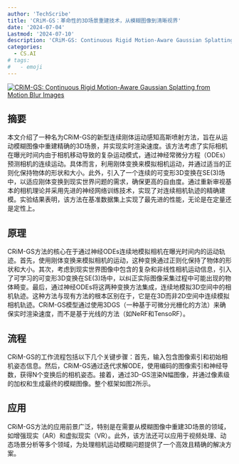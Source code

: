 ```yaml
---
author: 'TechScribe'
title: 'CRiM-GS：革命性的3D场景重建技术，从模糊图像到清晰视界'
date: '2024-07-04'
Lastmod: '2024-07-10'
description: 'CRiM-GS: Continuous Rigid Motion-Aware Gaussian Splatting from Motion Blur Images'
categories:
  - CS.AI
# tags:
#   - emoji
---
```


[![CRiM-GS: Continuous Rigid Motion-Aware Gaussian Splatting from Motion Blur Images](https://arxiv-research-1301205113.cos.ap-guangzhou.myqcloud.com/images/2407.03923v1.pdf_0.jpg)](https://arxiv.org/abs/2407.03923v1)

## 摘要

本文介绍了一种名为CRiM-GS的新型连续刚体运动感知高斯喷射方法，旨在从运动模糊图像中重建精确的3D场景，并实现实时渲染速度。该方法考虑了实际相机在曝光时间内由于相机移动导致的复杂运动模式，通过神经常微分方程（ODEs）预测相机的连续运动。具体而言，利用刚体变换来模拟相机运动，并通过适当的正则化保持物体的形状和大小。此外，引入了一个连续的可变形3D变换在SE(3)场中，以适应刚体变换到现实世界问题的需求，确保更高的自由度。通过重新审视基本的相机理论并采用先进的神经网络训练技术，实现了对连续相机轨迹的精确建模。实验结果表明，该方法在基准数据集上实现了最先进的性能，无论是在定量还是定性上。<!--more-->

## 原理

CRiM-GS方法的核心在于通过神经ODEs连续地模拟相机在曝光时间内的运动轨迹。首先，使用刚体变换来模拟相机的运动，这种变换通过正则化保持了物体的形状和大小。其次，考虑到现实世界图像中包含的复杂和非线性相机运动信息，引入了可学习的可变形3D变换在SE(3)场中，以纠正实际图像采集过程中可能出现的物体畸变。最后，通过神经ODEs将这两种变换方法集成，连续地模拟3D空间中的相机轨迹。这种方法与现有方法的根本区别在于，它是在3D而非2D空间中连续模拟相机轨迹。CRiM-GS模型通过使用3DGS（一种基于可微分光栅化的方法）来确保实时渲染速度，而不是基于光线的方法（如NeRF和TensoRF）。

## 流程

CRiM-GS的工作流程包括以下几个关键步骤：首先，输入包含图像索引和初始相机姿态信息。然后，CRiM-GS通过迭代求解ODE，使用编码的图像索引和神经导数，获得N个变换后的相机姿态。接着，通过3D-GS渲染N幅图像，并通过像素级的加权和生成最终的模糊图像。整个框架如图2所示。

## 应用

CRiM-GS方法的应用前景广泛，特别是在需要从模糊图像中重建3D场景的领域，如增强现实（AR）和虚拟现实（VR）。此外，该方法还可以应用于视频处理、动态场景分析等多个领域，为处理相机运动模糊问题提供了一个高效且精确的解决方案。